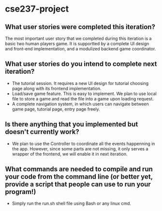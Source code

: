 # cse237-project

## What user stories were completed this iteration?
The most important  user story that we completed during this iteration is a basic two human players game. It is supportted by a complete UI design and front-end implementation, and a modulized backend game coordinator.

## What user stories do you intend to complete next iteration?
- The tutorial session. It requires a new UI design for tutorial choosing page along with its frontend implementation.
- Load/save game feature. This is easy to implement. We plan to use local file to store a game and read the file into a game upon loading request.
- A complete navigation system, in which users can navigate between game page, tutorial page, entry page freely.

## Is there anything that you implemented but doesn't currently work?
- We plan to use the Controller to coordinate all the events happenning in the app. However, since some parts are not missing, it only serves a wrapper of the frontend, we will enable it in next iteration.

## What commands are needed to compile and run your code from the command line (or better yet, provide a script that people can use to run your program!)
- Simply run the run.sh shell file using Bash or any linux cmd.
